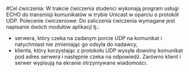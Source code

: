 #Cel ćwiczenia:
W trakcie ćwiczenia studenci wykonają program usługi ECHO do transmisji komunikatów w trybie Unicast
w oparciu o protokół UDP.
Polecenie ćwiczeniowe:
Do zaliczenia ćwiczenia wymagane jest napisanie dwóch modułów aplikacji tj.:
- serwera, który czeka na zadanym porcie UDP na komunikat i natychmiast nie zmieniając go odsyła
do nadawcy,
- klienta, który korzystając z protokołu UDP wysyła dowolny komunikat pod adres serwera i następnie
czeka na odpowiedź.
Zarówno klient i serwer wypisują na ekranie otrzymywane wiadomości.
